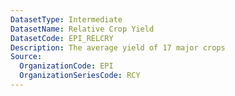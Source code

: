 ```yaml
---
DatasetType: Intermediate
DatasetName: Relative Crop Yield
DatasetCode: EPI_RELCRY
Description: The average yield of 17 major crops
Source:
  OrganizationCode: EPI
  OrganizationSeriesCode: RCY
---
```

